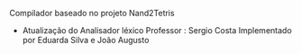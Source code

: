 Compilador baseado no projeto Nand2Tetris
- Atualização do Analisador léxico
Professor : Sergio Costa
Implementado por Eduarda Silva e João Augusto